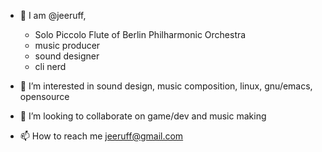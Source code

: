 - 👋 I am @jeeruff, 
  - Solo Piccolo Flute of Berlin Philharmonic Orchestra
  - music producer 
  - sound designer
  - cli nerd

- 👀 I’m interested in sound design, music composition, linux, gnu/emacs, opensource

- 💞️ I’m looking to collaborate on game/dev and music making

- 📫 How to reach me jeeruff@gmail.com

<!---
jeeruff/jeeruff is a ✨ special ✨ repository because its `README.md` (this file) appears on your GitHub profile.
You can click the Preview link to take a look at your changes.
--->
